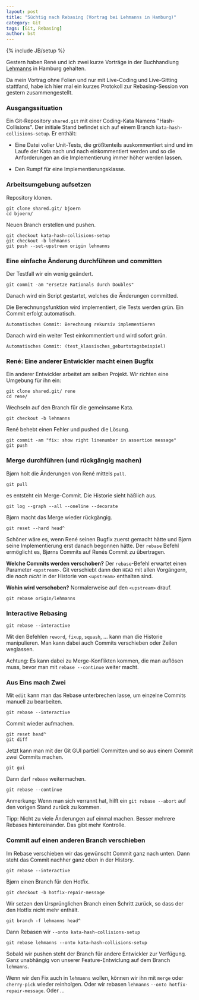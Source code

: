 ```yaml
---
layout: post
title: "Süchtig nach Rebasing (Vortrag bei Lehmanns in Hamburg)"
category: Git
tags: [Git, Rebasing]
author: bst
---
```

{% include JB/setup %}

Gestern haben René und ich zwei kurze Vorträge 
in der Buchhandlung [Lehmanns](http://www.lehmanns.de/page/verlfb)
in Hamburg gehalten.

Da mein Vortrag ohne Folien und nur mit Live-Coding und Live-Gitting stattfand, habe ich hier mal ein kurzes Protokoll zur Rebasing-Session
von gestern zusammengestellt.

### Ausgangssituation

Ein Git-Repository `shared.git` mit einer Coding-Kata Namens "Hash-Collisions". Der initiale Stand befindet sich auf einem Branch `kata-hash-collisions-setup`. Er enthält:

 * Eine Datei voller Unit-Tests, die größtenteils auskommentiert sind und im Laufe der Kata nach und nach einkommentiert werden und so die Anforderungen an die Implementierung immer höher werden lassen.

 * Den Rumpf für eine Implementierungsklasse.

### Arbeitsumgebung aufsetzen

Repository klonen.

    git clone shared.git/ bjoern
    cd bjoern/

Neuen Branch erstellen und pushen.

    git checkout kata-hash-collisions-setup
    git checkout -b lehmanns 
    git push --set-upstream origin lehmanns

### Eine einfache Änderung durchführen und committen

Der Testfall wir ein wenig geändert.

    git commit -am "ersetze Rationals durch Doubles"

Danach wird ein Script gestartet, welches die Änderungen committed.

Die Berechnungsfunktion wird implementiert, die Tests werden grün. Ein Commit erfolgt automatisch.

    Automatisches Commit: Berechnung rekursiv implementieren

Danach wird ein weiter Test einkommentiert und wird sofort grün.

    Automatisches Commit: (test_klassisches_geburtstagsbeispiel)

### René: Eine anderer Entwickler macht einen Bugfix

Ein anderer Entwickler arbeitet am selben Projekt. Wir richten eine Umgebung für ihn ein:

    git clone shared.git/ rene
    cd rene/

Wechseln auf den Branch für die gemeinsame Kata.

    git checkout -b lehmanns 

René behebt einen Fehler und pushed die Lösung.

    git commit -am "fix: show right linenumber in assertion message"
    git push

### Merge durchführen (und rückgängig machen)

Bjørn holt die Änderungen von René mittels `pull`.

    git pull

es entsteht ein Merge-Commit. Die Historie sieht häßlich aus.

    git log --graph --all --oneline --decorate

Bjørn macht das Merge wieder rückgängig.

    git reset --hard head^

Schöner wäre es, wenn René seinen Bugfix zuerst gemacht hätte und Bjørn seine Implementierung erst danach begonnen hätte. Der `rebase` Befehl ermöglicht es, Bjørns Commits auf Renés Commit zu übertragen.


**Welche Commits werden verschoben?** Der `rebase`-Befehl erwartet einen Parameter `<upstream>`. Git verschiebt dann den `HEAD` mit allen Vorgängern, die *noch nicht* in der Historie von `<upstream>` enthalten sind.

**Wohin wird verschoben?** Normalerweise auf den `<upstream>` drauf.

    git rebase origin/lehmanns 

### Interactive Rebasing

    git rebase --interactive 

Mit den Befehlen `reword`, `fixup`, `squash`, ... kann man die Historie manipulieren. Man kann dabei auch Commits verschieben oder Zeilen weglassen.

Achtung: Es kann dabei zu Merge-Konflikten kommen, die man auflösen muss, bevor man mit `rebase --continue` weiter macht.

### Aus Eins mach Zwei

Mit `edit` kann man das Rebase unterbrechen lasse, um einzelne Commits manuell zu bearbeiten.

    git rebase --interactive 

Commit wieder aufmachen.

    git reset head^
    git diff

Jetzt kann man mit der Git GUI partiell Committen und so aus einem Commit zwei Commits machen.

    git gui

Dann darf `rebase` weitermachen.

    git rebase --continue 

Anmerkung: Wenn man sich verrannt hat, hilft ein `git rebase --abort` auf den vorigen Stand zurück zu kommen.

Tipp: Nicht zu viele Änderungen auf einmal machen. Besser mehrere Rebases hintereinander. Das gibt mehr Kontrolle.

### Commit auf einen anderen Branch verschieben

Im Rebase verschieben wir das gewünscht Commit ganz nach unten. Dann steht das Commit nachher ganz oben in der History.

    git rebase --interactive 

Bjørn einen Branch für den Hotfix.

    git checkout -b hotfix-repair-message

Wir setzen den Ursprünglichen Branch einen Schritt zurück, so dass der den Hotfix nicht mehr enthält. 

    git branch -f lehmanns head^

Dann Rebasen wir `--onto kata-hash-collisions-setup` 

    git rebase lehmanns --onto kata-hash-collisions-setup 

Sobald wir pushen steht der Branch für andere Entwickler zur Verfügung. Ganz unabhängig von unserer Feature-Entwiclung auf dem Branch `lehmanns`.

Wenn wir den Fix auch in `lehmanns` wollen, können wir ihn mit `merge` oder `cherry-pick` wieder reinholgen. Oder wir rebasen `lehmanns` `--onto hotfix-repair-message`. Oder ...

